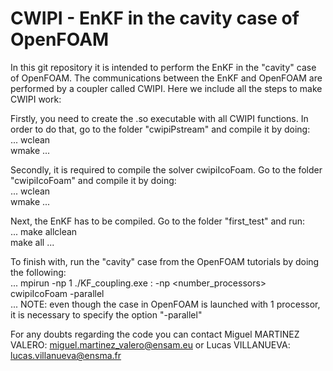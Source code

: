 # CWIPI - EnKF in the cavity case of OpenFOAM
In this git repository it is intended to perform the EnKF in the "cavity" case of OpenFOAM. The communications between the EnKF and OpenFOAM are performed by a coupler called CWIPI. Here we include all the steps to make CWIPI work:

Firstly, you need to create the .so executable with all CWIPI functions. In order to do that, go to the folder "cwipiPstream" and compile it by doing:\
...
wclean\
wmake
...

Secondly, it is required to compile the solver cwipiIcoFoam. Go to the folder "cwipiIcoFoam" and compile it by doing:\
...
wclean\
wmake
...

Next, the EnKF has to be compiled. Go to the folder "first_test" and run:\
...
make allclean\
make all
...

To finish with, run the "cavity" case from the OpenFOAM tutorials by doing the following:\
...
mpirun -np 1 ./KF_coupling.exe : -np <number_processors> cwipiIcoFoam -parallel \
...
NOTE: even though the case in OpenFOAM is launched with 1 processor, it is necessary to specify the option "-parallel"

For any doubts regarding the code you can contact Miguel MARTINEZ VALERO: miguel.martinez_valero@ensam.eu or Lucas VILLANUEVA: lucas.villanueva@ensma.fr
